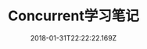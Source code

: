 ---
title: Concurrent学习笔记
date: "2018-01-31T22:22:22.169Z"
path:  "/current"
tags:
   - concurrent
---
